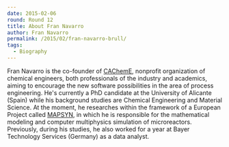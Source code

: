 ```yaml
---
date: 2015-02-06
round: Round 12
title: About Fran Navarro
author: Fran Navarro
permalink: /2015/02/fran-navarro-brull/
tags:
  - Biography
---
```

Fran Navarro is the co-founder of [CAChemE](http://cacheme.org),
nonprofit organization of chemical engineers, 
both professionals of the industry and academics,
aiming to encourage the new software possibilities in the area of process engineering.
He's currently a PhD candidate at the University of Alicante (Spain)
while his background studies are Chemical Engineering
and Material Science. At the moment, he researches within
the framework of a European Project called [MAPSYN](http://mapsyn.eu), in which
he is responsible for the mathematical modeling and computer
multiphysics simulation of microreactors. Previously, during his
studies, he also worked for a year at Bayer Technology Services
(Germany) as a data analyst.
